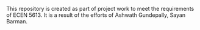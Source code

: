 This repository is created as part of project work to meet the requirements of ECEN 5613.
It is a result of the efforts of Ashwath Gundepally, Sayan Barman.

